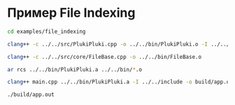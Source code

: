 # Пример File Indexing

```bash
cd examples/file_indexing
```

```bash
clang++ -c ../../src/PlukiPluki.cpp -o ../../bin/PlukiPluki.o -I ../../include
```

```bash
clang++ -c ../../src/core/FileBase.cpp -o ../../bin/FileBase.o
```

```bash
ar rcs ../../bin/PlukiPluki.a ../../bin/*.o 
```

```bash
clang++ main.cpp ../../bin/PlukiPluki.a -I ../../include -o build/app.out
```

```bash
./build/app.out
```